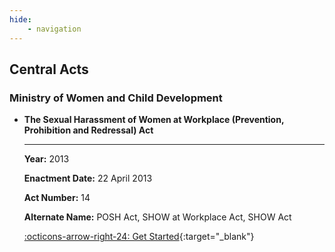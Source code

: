 ```yaml
---
hide:
    - navigation
---
```

## Central Acts
<!-- 
### Ministry of Commerce and Industry

<div class="grid cards" markdown>

- [The Trade Marks Act](/trademarks-act)

- [The Patents Act](/trademarks-act)

- [The Designs Act](/design-act)

- [The Copyright Act](/copyright-act)

</div> -->

<!-- <div class="grid cards" markdown>

- [The Semiconductor Integrated Circuits Layout-Design Act](sicld-act)

</div>

<div class="grid cards" markdown>

- [The Geographical Indications of Goods (Registration and Protection) Act](gi-act)

</div> -->

<!-- ### Ministry of Consumer Affairs, Food and Public Distribution

<div class="grid cards" markdown>

- [The Consumer Protection Act](/consumer-act)

- [The National Food Security Act, 2013](/nfsa)

</div> -->

<!-- ### Ministry of Corporate Affairs

<div class="grid cards" markdown>

- [The Companies Act](/companies-act)

- [The Company Secretaries Act](/cs-act)

- [The Competition Act](/competition-act)

- [The Chartered Accountants Act](/ca-act)

[The Insolvency and Bankruptcy Code](/ibc-act)

</div> -->

<!-- ### Ministry of Electronics and Information Technology

<div class="grid cards" markdown>

- [The Information Technology Act](/it-act)

</div> -->

<!-- 
<div class="grid cards" markdown>

- [The Aadhaar (Targeted Delivery of Financial and Other Subsidies, Benefits and Services) Act](aadhaar-act)

</div> -->


<!-- ### Ministry of Finance

<div class="grid cards" markdown>

- [The Central Goods and Services Tax Act](/cgst-act)

</div>

<div class="grid cards" markdown>

- [The Goods and Services Tax (Compensation to States) Act](sgst-act)

</div>

<div class="grid cards" markdown>

- [The Union Territory Goods and Services Tax Act](ugst-act)

</div>

<div class="grid cards" markdown>

-  [The Integrated Goods and Services Tax Act](igst-act)

</div>

<div class="grid cards" markdown>

-  [The Foreign Exchange Management Act](fema-act)

</div> -->

<!-- ### Ministry of Labour and Employment

<div class="grid cards" markdown>

- [The Code on Wages](/cow-act)

</div>

<div class="grid cards" markdown>

- [The Code on Social Security](/coss-act)

</div> -->


<!-- ### Ministry of Law and Justice -->

<!-- <div class="grid cards" markdown>

- [The Mediation Act](/mediation-act)

</div> -->

<!-- <div class="grid cards" markdown>

- [The Commercial Courts Act](/commercialcourt-act)

</div> -->

<!-- <div class="grid cards" markdown>

- [The Indian Contract Act](/contract-act)

</div> -->

<!-- ### Ministry of Micro, Small and Medium Enterprises

<div class="grid cards" markdown>

- [The Micro, Small and Medium Enterprises Development Act](/msme-act)

</div> -->

<!-- ### Ministry of Personnel, Public Grievances and Pensions

<div class="grid cards" markdown>

- [The Right to Information Act](/rti-act)

</div> -->

<!-- ### Ministry of Social Justice and Empowerment

<div class="grid cards" markdown>

- [The Transgender Persons (Protection of Rights) Act](/transgender-act)

</div> -->

### Ministry of Women and Child Development

<div class="grid cards" markdown>

- __The Sexual Harassment of Women at Workplace (Prevention, Prohibition and Redressal) Act__

    ---

    __Year:__ 2013

    __Enactment Date:__ 22 April 2013

    __Act Number:__ 14

    __Alternate Name:__ POSH Act, SHOW at Workplace Act, SHOW Act

    [:octicons-arrow-right-24: Get Started](/posh-act){:target="_blank"}

</div>

<!-- <div class="grid cards" markdown>

- [The Protection of Children from Sexual Offences Act](/pocso-act)

</div> -->




<!-- ### Ministry of Agriculture and Farmers Welfare
### Ministry of AYUSH
### Ministry of Chemicals and Fertilizers
### Ministry of Civil Aviation
### Ministry of Coal

### Ministry of Communications

### Ministry of Cooperation

### Ministry of Culture
### Ministry of Defence
### Ministry of Development of North Eastern Region
### Ministry of Earth Sciences

### Ministry of Environment, Forest and Climate Change
### Ministry of External Affairs

### Ministry of Food Processing Industries
### Ministry of Health and Family Welfare
### Ministry of Heavy Industries and Public Enterprises
### Ministry of Home Affairs
### Ministry of Housing and Urban Affairs
### Ministry of Human Resource Development
### Ministry of Information and Broadcasting
### Ministry of Jal Shaktri

### Ministry of Mines
### Ministry of Minority Affairs
### Ministry of Panchayati Raj
### Ministry of Parliamentary Affairs

### Ministry of Petroleum and Natural Gas
### Ministry of Ports, Shipping and Waterways
### Ministry of Power
### Ministry of Railways
### Ministry of Road Transport and Highways
### Ministry of Rural Development
### Ministry of Science and Technology
### Ministry of Shipping
### Ministry of Skill Development and Entrepreneurship

### Ministry of Statistics and Programme Implementation
### Ministry of Steel
### Ministry of Textiles
### Ministry of Tribal Affairs
### Ministry of Women and Child Development
### Ministry of Youth Affairs and Sports -->


<!-- ## State Acts

### Karnataka


<div class="grid cards" markdown>

- [The Kannada Language Comprehensive Development Act](/karnatala-lcd-act)

</div>

<div class="grid cards" markdown>

- [The Karnataka Innovation Authority Act](/karnataka-ia-act)

</div>

<div class="grid cards" markdown>

- [The Karnataka Goods and Services Tax Act](/karnataka-gst-act)

</div>

<div class="grid cards" markdown>

- [The Karnataka Rent Act](/karnataka-rent-act)

</div> -->
